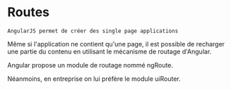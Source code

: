 # Routes

``` AngularJS permet de créer des single page applications ```

Même si l'application ne contient qu'une page, il est possible de recharger une partie du contenu en utilisant le
 mécanisme de routage d'Angular.

Angular propose un module de routage nommé ngRoute.

Néanmoins, en entreprise on lui préfère le module uiRouter.

